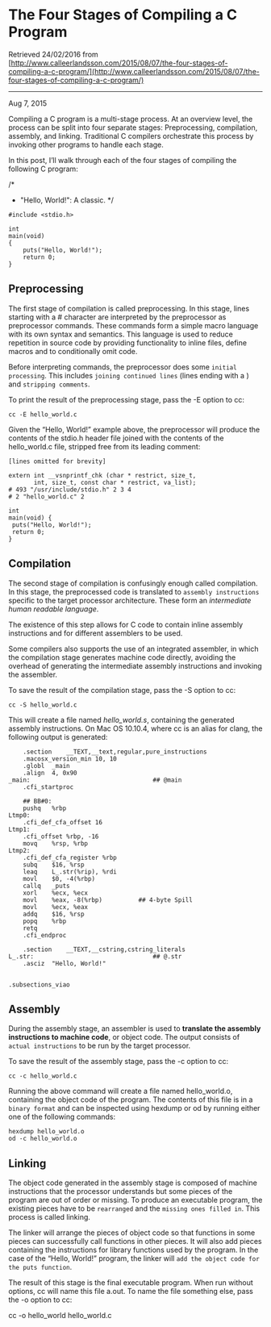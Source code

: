 # The Four Stages of Compiling a C Program


<meta>Retrieved 24/02/2016</meta> from [http://www.calleerlandsson.com/2015/08/07/the-four-stages-of-compiling-a-c-program/](http://www.calleerlandsson.com/2015/08/07/the-four-stages-of-compiling-a-c-program/)

---

Aug 7, 2015

Compiling a C program is a multi-stage process. At an overview level, the process can be split into four separate stages: Preprocessing, compilation, assembly, and linking. Traditional C compilers orchestrate this process by invoking other programs to handle each stage.

In this post, I’ll walk through each of the four stages of compiling the following C program:

/*
 * "Hello, World!": A classic.
 */

```
#include <stdio.h>

int
main(void)
{
	puts("Hello, World!");
	return 0;
}
```

## Preprocessing

The first stage of compilation is called preprocessing. In this stage, lines starting with a # character are interpreted by the preprocessor as preprocessor commands. These commands form a simple macro language with its own syntax and semantics. This language is used to reduce repetition in source code by providing functionality to inline files, define macros and to conditionally omit code.

Before interpreting commands, the preprocessor does some `initial processing`. This includes `joining continued lines` (lines ending with a \) and `stripping comments`.

To print the result of the preprocessing stage, pass the -E option to cc:

`cc -E hello_world.c`

Given the “Hello, World!” example above, the preprocessor will produce the contents of the stdio.h header file joined with the contents of the hello_world.c file, stripped free from its leading comment:

```
[lines omitted for brevity]

extern int __vsnprintf_chk (char * restrict, size_t,
       int, size_t, const char * restrict, va_list);
# 493 "/usr/include/stdio.h" 2 3 4
# 2 "hello_world.c" 2

int
main(void) {
 puts("Hello, World!");
 return 0;
}
```
## Compilation

The second stage of compilation is confusingly enough called compilation. In this stage, the preprocessed code is translated to `assembly instructions` specific to the target processor architecture. These form an <i>intermediate human readable language</i>.

The existence of this step allows for C code to contain inline assembly instructions and for different assemblers to be used.

Some compilers also supports the use of an integrated assembler, in which the compilation stage generates machine code directly, avoiding the overhead of generating the intermediate assembly instructions and invoking the assembler.

To save the result of the compilation stage, pass the -S option to cc:

`cc -S hello_world.c`

This will create a file named <i>hello_world.s</i>, containing the generated assembly instructions. On Mac OS 10.10.4, where cc is an alias for clang, the following output is generated:

```
    .section    __TEXT,__text,regular,pure_instructions
    .macosx_version_min 10, 10
    .globl  _main
    .align  4, 0x90
_main:                                  ## @main
    .cfi_startproc
   
    ## BB#0:
    pushq   %rbp
Ltmp0:
    .cfi_def_cfa_offset 16
Ltmp1:
    .cfi_offset %rbp, -16
    movq    %rsp, %rbp
Ltmp2:
    .cfi_def_cfa_register %rbp
    subq    $16, %rsp
    leaq    L_.str(%rip), %rdi
    movl    $0, -4(%rbp)
    callq   _puts
    xorl    %ecx, %ecx
    movl    %eax, -8(%rbp)          ## 4-byte Spill
    movl    %ecx, %eax
    addq    $16, %rsp
    popq    %rbp
    retq
    .cfi_endproc

    .section    __TEXT,__cstring,cstring_literals
L_.str:                                 ## @.str
    .asciz  "Hello, World!"


.subsections_viao
```

## Assembly

During the assembly stage, an assembler is used to <b>translate the assembly instructions to machine code</b>, or object code. The output consists of `actual instructions` to be run by the target processor.

To save the result of the assembly stage, pass the -c option to cc:

`cc -c hello_world.c`

Running the above command will create a file named hello_world.o, containing the object code of the program. The contents of this file is in a `binary format` and can be inspected using hexdump or od by running either one of the following commands:

```
hexdump hello_world.o
od -c hello_world.o
```

## Linking

The object code generated in the assembly stage is composed of machine instructions that the processor understands but some pieces of the program are out of order or missing. To produce an executable program, the existing pieces have to be `rearranged` and the `missing ones filled in`. This process is called linking.

The linker will arrange the pieces of object code so that functions in some pieces can successfully call functions in other pieces. It will also add pieces containing the instructions for library functions used by the program. In the case of the “Hello, World!” program, the linker will `add the object code for the puts function`.

The result of this stage is the final executable program. When run without options, cc will name this file a.out. To name the file something else, pass the -o option to cc:

cc -o hello_world hello_world.c